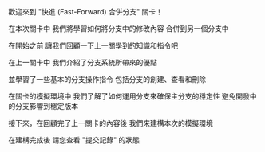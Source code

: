 歡迎來到
"快進 (Fast-Forward) 合併分支" 關卡！

在本次關卡中
我們將學習如何將分支中的修改內容
合併到另一個分支中

在開始之前
讓我們回顧一下上一關學到的知識和指令吧

在上一關卡中
我們介紹了分支系統所帶來的優點

並學習了一些基本的分支操作指令
包括分支的創建、查看和刪除

在關卡的模擬環境中
我們了解了如何運用分支來確保主分支的穩定性
避免開發中的分支影響到穩定版本

接下來，在回顧完了上一關卡的內容後
我們來建構本次的模擬環境

在建構完成後
請您查看 "提交記錄" 的狀態
